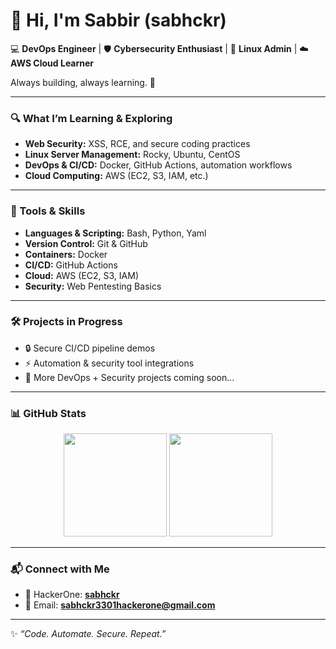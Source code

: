 # 👋 Hi, I'm Sabbir (sabhckr)  

💻 **DevOps Engineer** | 🛡️ **Cybersecurity Enthusiast** | 🐧 **Linux Admin** | ☁️ **AWS Cloud Learner**  

Always building, always learning. 🚀  

---

### 🔍 What I’m Learning & Exploring  
- **Web Security:** XSS, RCE, and secure coding practices  
- **Linux Server Management:** Rocky, Ubuntu, CentOS  
- **DevOps & CI/CD:** Docker, GitHub Actions, automation workflows  
- **Cloud Computing:** AWS (EC2, S3, IAM, etc.)  

---

### 🧰 Tools & Skills  
- **Languages & Scripting:** Bash, Python, Yaml  
- **Version Control:** Git & GitHub  
- **Containers:** Docker  
- **CI/CD:** GitHub Actions  
- **Cloud:** AWS (EC2, S3, IAM)  
- **Security:** Web Pentesting Basics  

---

### 🛠 Projects in Progress  
- 🔒 Secure CI/CD pipeline demos  
- ⚡ Automation & security tool integrations  
- 🌱 More DevOps + Security projects coming soon...  

---

### 📊 GitHub Stats  
<p align="center">
  <img src="https://github-readme-stats.vercel.app/api?username=sabhckr&show_icons=true&theme=tokyonight" height="165"/>
  <img src="https://github-readme-stats.vercel.app/api/top-langs/?username=sabhckr&layout=compact&theme=tokyonight" height="165"/>
</p>

---

### 📬 Connect with Me  
- 🔗 HackerOne: **[sabhckr](https://hackerone.com/sabhckr)**  
- 📧 Email: **sabhckr3301hackerone@gmail.com**  

---

✨ _“Code. Automate. Secure. Repeat.”_  
